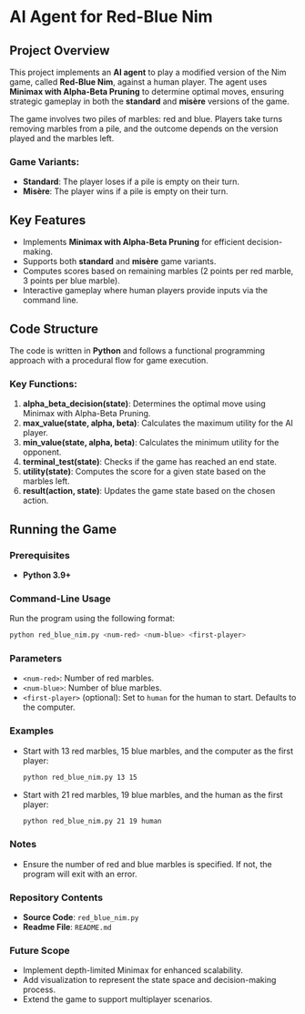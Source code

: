 # AI Agent for Red-Blue Nim

## Project Overview

This project implements an **AI agent** to play a modified version of the Nim game, called **Red-Blue Nim**, against a human player. The agent uses **Minimax with Alpha-Beta Pruning** to determine optimal moves, ensuring strategic gameplay in both the **standard** and **misère** versions of the game.

The game involves two piles of marbles: red and blue. Players take turns removing marbles from a pile, and the outcome depends on the version played and the marbles left.

### Game Variants:
- **Standard**: The player loses if a pile is empty on their turn.
- **Misère**: The player wins if a pile is empty on their turn.

## Key Features

- Implements **Minimax with Alpha-Beta Pruning** for efficient decision-making.
- Supports both **standard** and **misère** game variants.
- Computes scores based on remaining marbles (2 points per red marble, 3 points per blue marble).
- Interactive gameplay where human players provide inputs via the command line.

## Code Structure

The code is written in **Python** and follows a functional programming approach with a procedural flow for game execution.

### Key Functions:
1. **alpha_beta_decision(state)**: Determines the optimal move using Minimax with Alpha-Beta Pruning.
2. **max_value(state, alpha, beta)**: Calculates the maximum utility for the AI player.
3. **min_value(state, alpha, beta)**: Calculates the minimum utility for the opponent.
4. **terminal_test(state)**: Checks if the game has reached an end state.
5. **utility(state)**: Computes the score for a given state based on the marbles left.
6. **result(action, state)**: Updates the game state based on the chosen action.

## Running the Game

### Prerequisites
- **Python 3.9+**

### Command-Line Usage
Run the program using the following format:
```bash
python red_blue_nim.py <num-red> <num-blue> <first-player>
```

### Parameters

- `<num-red>`: Number of red marbles.
- `<num-blue>`: Number of blue marbles.
- `<first-player>` (optional): Set to `human` for the human to start. Defaults to the computer.

### Examples

- Start with 13 red marbles, 15 blue marbles, and the computer as the first player:
    ```bash
    python red_blue_nim.py 13 15
    ```

- Start with 21 red marbles, 19 blue marbles, and the human as the first player:
    ```bash
    python red_blue_nim.py 21 19 human
    ```

### Notes

- Ensure the number of red and blue marbles is specified. If not, the program will exit with an error.

### Repository Contents

- **Source Code**: `red_blue_nim.py`
- **Readme File**: `README.md`

### Future Scope

- Implement depth-limited Minimax for enhanced scalability.
- Add visualization to represent the state space and decision-making process.
- Extend the game to support multiplayer scenarios.

